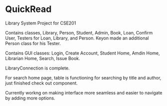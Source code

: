 # QuickRead
Library System Project for CSE201

Contains classes, Library, Person, Student, Admin, Book, Loan, Confirm User, Testers for Loan, Library, and Person.
Keyon made an additional Person class for his Tester.

Contains GUI classes: Login, Create Account, Student Home, Amdin Home, Librarian Home, Search, Issue Book. 

LibraryConnection is complete.

For search home page, table is functioning for searching by title and author, just finished check out component.

Currently workng on making interface more seamless and easier to navigate by adding more options.
